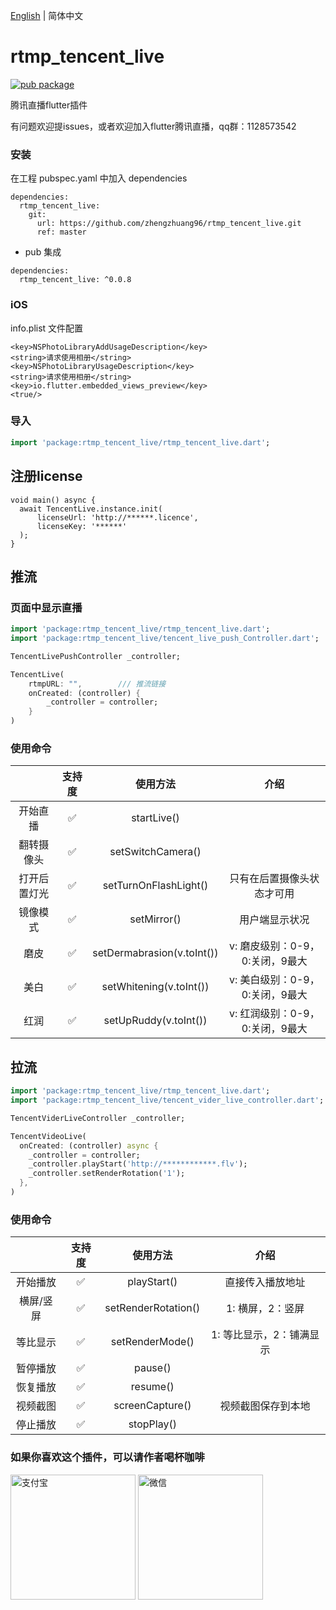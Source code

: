[English](./README.md) | 简体中文
# rtmp_tencent_live
[![pub package](https://img.shields.io/pub/v/rtmp_tencent_live.svg)](https://pub.flutter-io.cn/packages/rtmp_tencent_live)

腾讯直播flutter插件

有问题欢迎提issues，或者欢迎加入flutter腾讯直播，qq群：1128573542

### 安装

在工程 pubspec.yaml 中加入 dependencies

```
dependencies:
  rtmp_tencent_live:
    git:
      url: https://github.com/zhengzhuang96/rtmp_tencent_live.git
      ref: master
```

+ pub 集成

```
dependencies:
  rtmp_tencent_live: ^0.0.8
```

### iOS
info.plist 文件配置
```
<key>NSPhotoLibraryAddUsageDescription</key>
<string>请求使用相册</string>
<key>NSPhotoLibraryUsageDescription</key>
<string>请求使用相册</string>
<key>io.flutter.embedded_views_preview</key>
<true/>
```

### 导入


```dart
import 'package:rtmp_tencent_live/rtmp_tencent_live.dart';
```

## 注册license

```
void main() async {
  await TencentLive.instance.init(
      licenseUrl: 'http://******.licence',
      licenseKey: '******'
  );
}
```

## 推流

### 页面中显示直播

```dart
import 'package:rtmp_tencent_live/rtmp_tencent_live.dart';
import 'package:rtmp_tencent_live/tencent_live_push_Controller.dart';

TencentLivePushController _controller;

TencentLive(
    rtmpURL: "",        /// 推流链接
    onCreated: (controller) {
        _controller = controller;
    }
)
```

### 使用命令

|              | 支持度 |          使用方法          |              介绍               |
| :----------: | :----: | :------------------------: | :-----------------------------: |
|   开始直播   |   ✅    |        startLive()         |                                 |
|  翻转摄像头  |   ✅    |     setSwitchCamera()      |                                 |
| 打开后置灯光 |   ✅    |   setTurnOnFlashLight()    |   只有在后置摄像头状态才可用    |
|   镜像模式   |   ✅    |        setMirror()         |         用户端显示状况          |
|     磨皮     |   ✅    | setDermabrasion(v.toInt()) | v: 磨皮级别：0-9，0:关闭，9最大 |
|     美白     |   ✅    |  setWhitening(v.toInt())   | v: 美白级别：0-9，0:关闭，9最大 |
|     红润     |   ✅    |   setUpRuddy(v.toInt())    | v: 红润级别：0-9，0:关闭，9最大 |


## 拉流

```dart
import 'package:rtmp_tencent_live/rtmp_tencent_live.dart';
import 'package:rtmp_tencent_live/tencent_vider_live_controller.dart';

TencentViderLiveController _controller;

TencentVideoLive(
  onCreated: (controller) async {
    _controller = controller;
    _controller.playStart('http://************.flv');
    _controller.setRenderRotation('1');
  },
)
```

### 使用命令

|           | 支持度 |      使用方法       |           介绍           |
| :-------: | :----: | :-----------------: | :----------------------: |
| 开始播放  |   ✅    |     playStart()     |     直接传入播放地址     |
| 横屏/竖屏 |   ✅    | setRenderRotation() |     1: 横屏，2：竖屏     |
| 等比显示  |   ✅    |   setRenderMode()   | 1: 等比显示，2：铺满显示 |
| 暂停播放  |   ✅    |       pause()       |                          |
| 恢复播放  |   ✅    |      resume()       |                          |
| 视频截图  |   ✅    |   screenCapture()   |    视频截图保存到本地    |
| 停止播放  |   ✅    |     stopPlay()      |                          |

### 如果你喜欢这个插件，可以请作者喝杯咖啡

<div style="display: float;">
  <img src="./assets/alipay.jpeg" width="200" alt="支付宝"/>
  <img src="./assets/wxapy.jpeg" width="200" alt="微信"/>
</div>
